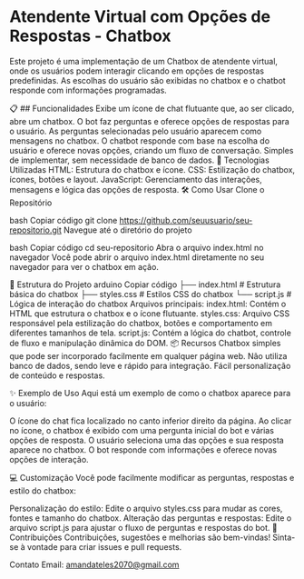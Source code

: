 # Atendente Virtual com Opções de Respostas - Chatbox
Este projeto é uma implementação de um Chatbox de atendente virtual, onde os usuários podem interagir clicando em opções de respostas predefinidas. As escolhas do usuário são exibidas no chatbox e o chatbot responde com informações programadas.

 📋 ## Funcionalidades
Exibe um ícone de chat flutuante que, ao ser clicado, abre um chatbox.
O bot faz perguntas e oferece opções de respostas para o usuário.
As perguntas selecionadas pelo usuário aparecem como mensagens no chatbox.
O chatbot responde com base na escolha do usuário e oferece novas opções, criando um fluxo de conversação.
Simples de implementar, sem necessidade de banco de dados.
🚀 Tecnologias Utilizadas
HTML: Estrutura do chatbox e ícone.
CSS: Estilização do chatbox, ícones, botões e layout.
JavaScript: Gerenciamento das interações, mensagens e lógica das opções de resposta.
🛠️ Como Usar
Clone o Repositório

bash
Copiar código
git clone https://github.com/seuusuario/seu-repositorio.git
Navegue até o diretório do projeto

bash
Copiar código
cd seu-repositorio
Abra o arquivo index.html no navegador Você pode abrir o arquivo index.html diretamente no seu navegador para ver o chatbox em ação.

📂 Estrutura do Projeto
arduino
Copiar código
├── index.html       # Estrutura básica do chatbox
├── styles.css       # Estilos CSS do chatbox
└── script.js        # Lógica de interação do chatbox
Arquivos principais:
index.html: Contém o HTML que estrutura o chatbox e o ícone flutuante.
styles.css: Arquivo CSS responsável pela estilização do chatbox, botões e comportamento em diferentes tamanhos de tela.
script.js: Contém a lógica do chatbot, controle de fluxo e manipulação dinâmica do DOM.
📦 Recursos
Chatbox simples que pode ser incorporado facilmente em qualquer página web.
Não utiliza banco de dados, sendo leve e rápido para integração.
Fácil personalização de conteúdo e respostas.

✨ Exemplo de Uso
Aqui está um exemplo de como o chatbox aparece para o usuário:

O ícone do chat fica localizado no canto inferior direito da página.
Ao clicar no ícone, o chatbox é exibido com uma pergunta inicial do bot e várias opções de resposta.
O usuário seleciona uma das opções e sua resposta aparece no chatbox.
O bot responde com informações e oferece novas opções de interação.

💻 Customização
Você pode facilmente modificar as perguntas, respostas e estilo do chatbox:

Personalização do estilo: Edite o arquivo styles.css para mudar as cores, fontes e tamanho do chatbox.
Alteração das perguntas e respostas: Edite o arquivo script.js para ajustar o fluxo de perguntas e respostas do bot.
🤝 Contribuições
Contribuições, sugestões e melhorias são bem-vindas! Sinta-se à vontade para criar issues e pull requests.

Contato
Email: amandateles2070@gmail.com
